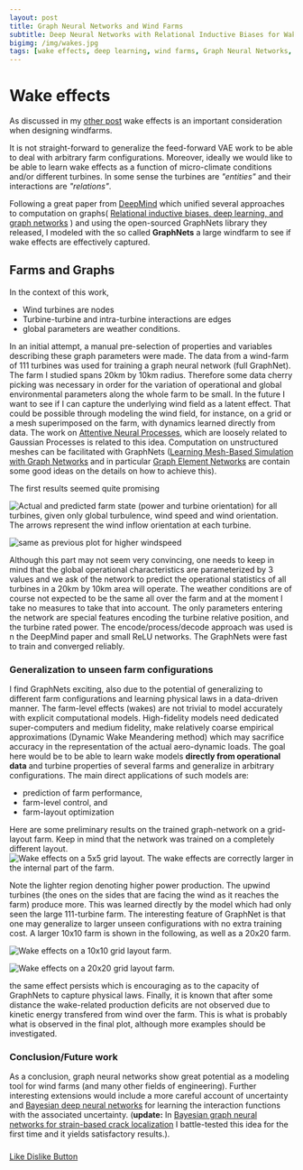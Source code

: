 ```yaml
---
layout: post
title: Graph Neural Networks and Wind Farms
subtitle: Deep Neural Networks with Relational Inductive Biases for Wake Modeling
bigimg: /img/wakes.jpg
tags: [wake effects, deep learning, wind farms, Graph Neural Networks, PhD]
---
```

# Wake effects
As discussed in my [other post](https://mylonasc.github.io/2019-01-17-farmVAE/) wake effects is an important consideration when designing windfarms.

It is not straight-forward to generalize the feed-forward VAE work to be able to deal with arbitrary farm configurations.
Moreover, ideally we would like to be able to learn wake effects as a function of micro-climate conditions and/or different turbines.
In some sense the turbines are *"entities"* and their interactions are *"relations"*. 

Following a great paper from [DeepMind](https://deepmind.com/) which unified several approaches to computation on graphs( [Relational inductive biases, deep learning, and graph networks](https://arxiv.org/pdf/1806.01261.pdf) ) and using the open-sourced GraphNets library they released, I modeled with the so called **GraphNets** a large windfarm to see if wake effects are effectively captured.

## Farms and Graphs
In the context of this work,
* Wind turbines are nodes
* Turbine-turbine and intra-turbine interactions are edges
* global parameters are weather conditions.

In an initial attempt, a manual pre-selection of properties and variables describing these graph parameters were made. The data from a wind-farm of 111 turbines was used for training a graph neural network (full GraphNet). The farm I studied spans 20km by 10km radius. Therefore some data cherry picking was necessary in order for the variation of operational and global environmental parameters along the whole farm to be small. In the future I want to see if I can capture the underlying wind field as a latent effect. That could be possible through modeling the wind field, for instance, on a grid or a mesh superimposed on the farm, with dynamics learned directly from data. The work on [Attentive Neural Processes](https://arxiv.org/abs/1901.05761), which are loosely related to Gaussian Processes is related to this idea. Computation on unstructured meshes can be facilitated with GraphNets ([Learning Mesh-Based Simulation with Graph Networks](https://arxiv.org/abs/2010.03409) and in particular [Graph Element Networks](https://arxiv.org/abs/1904.09019) are contain some good ideas on the details on how to achieve this).

The first results seemed quite promising

![Actual and predicted farm state (power and turbine orientation) for all turbines, given only global turbulence, wind speed and wind orientation. The arrows represent the wind inflow orientation at each turbine.](/img/power_on_farm_lowTi.png)

![same as previous plot for higher windspeed](/img/power_on_farm_lowTi_HighWsp.png)

Although this part may not seem very convincing, one needs to keep in mind that the global operational characteristics are parameterized by 3 values and we ask of the network to predict the operational statistics of all turbines in a 20km by 10km area will operate. The weather conditions are of course not expected to be the same all over the farm and at the moment I take no measures to take that into account. The only parameters entering the network are special features encoding the turbine relative position, and the turbine rated power. 
The encode/process/decode approach was used is n the DeepMind paper and small ReLU networks. The GraphNets were fast to train and converged reliably.

### Generalization to unseen farm configurations
I find GraphNets exciting, also due to the potential of generalizing to different farm configurations and learning physical laws in a data-driven manner. 
The farm-level effects (wakes) are not trivial to model accurately with explicit computational models. 
High-fidelity models need dedicated super-computers and medium fidelity, make relatively coarse empirical approximations (Dynamic Wake Meandering method) which may sacrifice accuracy in the representation of the actual aero-dynamic loads. The goal here would be to be able to learn wake models **directly from operational data** and turbine properties of several farms and generalize in arbitrary configurations. The main direct applications of such models are:
* prediction of farm performance, 
* farm-level control, and
* farm-layout optimization

Here are some preliminary results on the trained graph-network on a grid-layout farm. Keep in mind that the network was trained on a completely different layout.
![Wake effects on a 5x5 grid layout. The wake effects are correctly larger in the internal part of the farm.](/img/fictitious5x5.png)


Note the lighter region denoting higher power production. The upwind turbines (the ones on the sides that are facing the wind as it reaches the farm) produce more. This was learned directly by the model which had only seen the large 111-turbine farm. The interesting feature of GraphNet is that one may generalize to larger unseen 
configurations with no extra training cost. A larger 10x10 farm is shown in the following, as well as a 20x20 farm.

![Wake effects on a 10x10 grid layout farm.](/img/fictitious10x10.png)

![Wake effects on a 20x20 grid layout farm.](/img/fictitious20x20.png)

the same effect persists which is encouraging as to the capacity of GraphNets to capture physical laws. Finally, it is known that after some distance the wake-related production deficits are not observed due to kinetic energy transfered from wind over the farm. This is what is probably what is observed in the final plot, although more examples should be investigated.

### Conclusion/Future work
As a conclusion, graph neural networks show great potential as a modeling tool for wind farms (and many other fields of engineering).
Further interesting extensions would include a more careful account of uncertainty and [Bayesian deep neural networks](https://arxiv.org/abs/1506.02557) for learning the interaction functions with the associated uncertainty. (**update:** In [Bayesian graph neural networks for strain-based crack localization](https://arxiv.org/abs/2012.06791) I battle-tested this idea for the first time and it yields satisfactory results.).

<h3></h3><!-- Start BawkBox Code--><script data-sil-id="6035570e3c0d090013685d5b">var loadWidget = function() { var d = document, w = window, l = window.location,p = l.protocol == "file:" ? "http://" : "//"; if (!w.WS) w.WS = {}; c = w.WS; var m=function(t, o){ var e = d.getElementsByTagName("script"); e=e[e.length-1]; var n = d.createElement(t); if (t=="script") {n.async=true;} for (k in o) n[k] = o[k]; e.parentNode.insertBefore(n, e)}; m("script", { src: p + "bawkbox.com/widget/like-dislike/6035570e3c0d090013685d5b?page=" +encodeURIComponent(l+''), type: 'text/javascript' }); c.load_net = m; }; if(window.Squarespace){ document.addEventListener('DOMContentLoaded', loadWidget); setTimeOut(function(){ document.addEventListener('DOMContentLoaded', loadWidget); }, 3000) } else { loadWidget() } </script><div class="sil-widget-like-dislike sil-widget" id="sil-widget-6035570e3c0d090013685d5b"><a href="//bawkbox.com/install/like-dislike">Like Dislike Button</a></div><!-- End BawkBox Code-->
